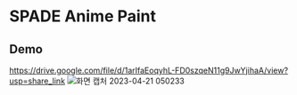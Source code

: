 # SPADE Anime Paint
## Demo
https://drive.google.com/file/d/1arIfaEoqyhL-FD0szqeN11g9JwYjihaA/view?usp=share_link
![화면 캡처 2023-04-21 050233](https://user-images.githubusercontent.com/117014820/233475649-3fe8ebb0-ad44-4e62-ae6e-323bed8729c4.jpg)

